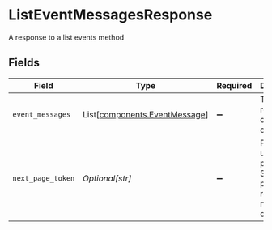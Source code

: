 # ListEventMessagesResponse

A response to a list events method


## Fields

| Field                                                                                   | Type                                                                                    | Required                                                                                | Description                                                                             | Example                                                                                 |
| --------------------------------------------------------------------------------------- | --------------------------------------------------------------------------------------- | --------------------------------------------------------------------------------------- | --------------------------------------------------------------------------------------- | --------------------------------------------------------------------------------------- |
| `event_messages`                                                                        | List[[components.EventMessage](../../models/components/eventmessage.md)]                | :heavy_minus_sign:                                                                      | The returned collection of events                                                       |                                                                                         |
| `next_page_token`                                                                       | *Optional[str]*                                                                         | :heavy_minus_sign:                                                                      | Page token used for pagination; Supplying a page token returns the next page of results | ZXhhbXBsZQo                                                                             |